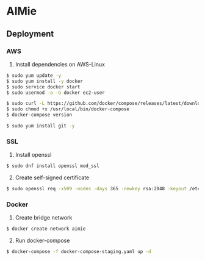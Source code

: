 # AIMie

## Deployment

### AWS

1. Install dependencies on AWS-Linux

```sh
$ sudo yum update -y
$ sudo yum install -y docker
$ sudo service docker start
$ sudo usermod -a -G docker ec2-user

$ sudo curl -L https://github.com/docker/compose/releases/latest/download/docker-compose-$(uname -s)-$(uname -m) -o /usr/local/bin/docker-compose
$ sudo chmod +x /usr/local/bin/docker-compose
$ docker-compose version

$ sudo yum install git -y
```

### SSL

1. Install openssl

```sh
$ sudo dnf install openssl mod_ssl
```

2. Create self-signed certificate

```sh
$ sudo openssl req -x509 -nodes -days 365 -newkey rsa:2048 -keyout /etc/pki/tls/private/apache-selfsigned.key -out /etc/pki/tls/certs/apache-selfsigned.crt
```

### Docker

1. Create bridge network

```sh
$ docker create network aimie
```

2. Run docker-compose

```sh
$ docker-compose -f docker-compose-staging.yaml up -d
```
